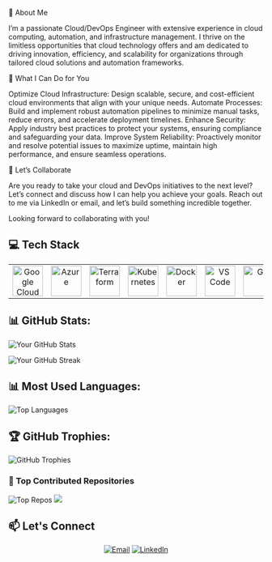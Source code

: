 🌟 About Me

I’m a passionate Cloud/DevOps Engineer with extensive experience in cloud computing, automation, and infrastructure management. I thrive on the limitless opportunities that cloud technology offers and am dedicated to driving innovation, efficiency, and scalability for organizations through tailored cloud solutions and automation frameworks.

🚀 What I Can Do for You

Optimize Cloud Infrastructure: Design scalable, secure, and cost-efficient cloud environments that align with your unique needs.
Automate Processes: Build and implement robust automation pipelines to minimize manual tasks, reduce errors, and accelerate deployment timelines.
Enhance Security: Apply industry best practices to protect your systems, ensuring compliance and safeguarding your data.
Improve System Reliability: Proactively monitor and resolve potential issues to maximize uptime, maintain high performance, and ensure seamless operations.

🎯 Let’s Collaborate

Are you ready to take your cloud and DevOps initiatives to the next level? Let’s connect and discuss how I can help you achieve your goals. Reach out to me via LinkedIn or email, and let’s build something incredible together.

Looking forward to collaborating with you!

## 💻 Tech Stack
<table align="center">
 <tr>
   <td align="center"><img src="https://cdn.jsdelivr.net/gh/devicons/devicon/icons/googlecloud/googlecloud-original.svg" width="60" alt="Google Cloud"/></td>
   <td align="center"><img src="https://cdn.jsdelivr.net/gh/devicons/devicon/icons/azure/azure-original.svg" width="60" alt="Azure"/></td>
   <td align="center"><img src="https://cdn.jsdelivr.net/gh/devicons/devicon/icons/terraform/terraform-original.svg" width="60" alt="Terraform"/></td>
   <td align="center"><img src="https://cdn.jsdelivr.net/gh/devicons/devicon/icons/kubernetes/kubernetes-plain.svg" width="60" alt="Kubernetes"/></td>
   <td align="center"><img src="https://cdn.jsdelivr.net/gh/devicons/devicon/icons/docker/docker-original.svg" width="60" alt="Docker"/></td>
   <td align="center"><img src="https://cdn.jsdelivr.net/gh/devicons/devicon/icons/vscode/vscode-original.svg" width="60" alt="VS Code"/></td>
   <td align="center"><img src="https://cdn.jsdelivr.net/gh/devicons/devicon/icons/git/git-original.svg" width="60" alt="Git"/></td>
   <td align="center"><img src="https://cdn.jsdelivr.net/gh/devicons/devicon/icons/linux/linux-original.svg" width="60" alt="Linux"/></td>
  <td align="center"><img src="https://img.shields.io/badge/Datadog-632CA6?style=flat&logo=datadog&logoColor=white" alt="Datadog" /></td>
   <td align="center"><img src="https://img.shields.io/badge/Cockpit-005CA9?style=flat&logoColor=white" alt="Cockpit"/></td>
 </tr>
</table>

## 📊 GitHub Stats:
![Your GitHub Stats](https://github-readme-stats.vercel.app/api?username=dimani001&show_icons=true&theme=dark&count_private=true)

![Your GitHub Streak](https://github-readme-streak-stats.herokuapp.com/?user=dimani001&theme=dark&hide_border=false)

## 📊 Most Used Languages:
![Top Languages](https://github-readme-stats.vercel.app/api/top-langs/?username=dimani001&layout=compact&theme=dark)

## 🏆 GitHub Trophies:
![GitHub Trophies](https://github-profile-trophy.vercel.app/?username=dimani001&theme=darkhub&margin-w=15&margin-h=15)

### 🚀 Top Contributed Repositories
![Top Repos](https://github-readme-stats.vercel.app/api/top-langs/?username=dimani001&layout=compact&theme=dark)
![](https://komarev.com/ghpvc/?username=dimani001&color=blue)

## 📫 Let's Connect
<p align="center">
 <a href="mailto:chidimma516@gmail.com"><img src="https://img.shields.io/badge/Email-D14836?logo=gmail&logoColor=white&style=for-the-badge" alt="Email"/></a>
 <a href="[https://www.linkedin.com/in/ani-chinecherem/]"><img src="https://img.shields.io/badge/LinkedIn-0077B5?logo=linkedin&logoColor=white&style=for-the-badge" alt="LinkedIn"/></a>
</p>


<!--
dimani001/dimani001 is a ✨ special ✨ repository because its `README.md` (this file) appears on your GitHub profile.
You can click the Preview link to take a look at your changes.
--->

